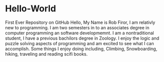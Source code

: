 # Hello-World
First Ever Repository on GitHub
Hello, My Name is Rob Firor, I am relativly new to programming. I am two semesters in to an associates degree in computer programming an software developmemnt. I am a nontraditional student, I have a previous bachilors degree in Zoology. I enjoy the logic and puzzle solving aspects of programming and am excited to see what I can accomplish. Some things I enjoy doing including, Climbing, Snowboarding, hiking, traveling and reading scifi books. 
